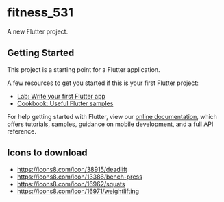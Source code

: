 # fitness_531

A new Flutter project.

## Getting Started

This project is a starting point for a Flutter application.

A few resources to get you started if this is your first Flutter project:

- [Lab: Write your first Flutter app](https://flutter.io/docs/get-started/codelab)
- [Cookbook: Useful Flutter samples](https://flutter.io/docs/cookbook)

For help getting started with Flutter, view our 
[online documentation](https://flutter.io/docs), which offers tutorials, 
samples, guidance on mobile development, and a full API reference.

## Icons to download

- https://icons8.com/icon/38915/deadlift
- https://icons8.com/icon/13386/bench-press
- https://icons8.com/icon/16962/squats
- https://icons8.com/icon/16971/weightlifting
